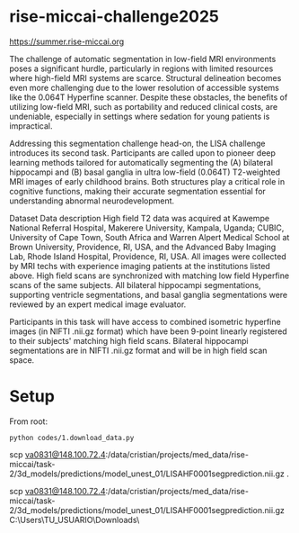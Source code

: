 # rise-miccai-challenge2025


https://summer.rise-miccai.org

The challenge of automatic segmentation in low-field MRI environments poses a significant hurdle, particularly in regions with limited resources where high-field MRI systems are scarce. Structural delineation becomes even more challenging due to the lower resolution of accessible systems like the 0.064T Hyperfine scanner. Despite these obstacles, the benefits of utilizing low-field MRI, such as portability and reduced clinical costs, are undeniable, especially in settings where sedation for young patients is impractical.

Addressing this segmentation challenge head-on, the LISA challenge introduces its second task. Participants are called upon to pioneer deep learning methods tailored for automatically segmenting the (A) bilateral hippocampi and (B) basal ganglia in ultra low-field (0.064T) T2-weighted MRI images of early childhood brains. Both structures play a critical role in cognitive functions, making their accurate segmentation essential for understanding abnormal neurodevelopment.


Dataset
Data description
High field T2 data was acquired at Kawempe National Referral Hospital, Makerere University, Kampala, Uganda; CUBIC, University of Cape Town, South Africa and Warren Alpert Medical School at Brown University, Providence, RI, USA, and the Advanced Baby Imaging Lab, Rhode Island Hospital, Providence, RI, USA. All images were collected by MRI techs with experience imaging patients at the institutions listed above. High field scans are synchronized with matching low field Hyperfine scans of the same subjects. All bilateral hippocampi segmentations, supporting ventricle segmentations, and basal ganglia segmentations were reviewed by an expert medical image evaluator.

Participants in this task will have access to combined isometric hyperfine images (in NIFTI .nii.gz format) which have been 9-point linearly registered to their subjects' matching high field scans. Bilateral hippocampi segmentations are in NIFTI .nii.gz format and will be in high field scan space.


# Setup

From root:
```
python codes/1.download_data.py
```

scp va0831@148.100.72.4:/data/cristian/projects/med_data/rise-miccai/task-2/3d_models/predictions/model_unest_01/LISAHF0001segprediction.nii.gz .

scp va0831@148.100.72.4:/data/cristian/projects/med_data/rise-miccai/task-2/3d_models/predictions/model_unest_01/LISAHF0001segprediction.nii.gz C:\Users\TU_USUARIO\Downloads\